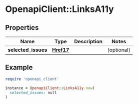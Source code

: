 # OpenapiClient::LinksA11y

## Properties

| Name | Type | Description | Notes |
| ---- | ---- | ----------- | ----- |
| **selected_issues** | [**Href17**](Href17.md) |  | [optional] |

## Example

```ruby
require 'openapi_client'

instance = OpenapiClient::LinksA11y.new(
  selected_issues: null
)
```

